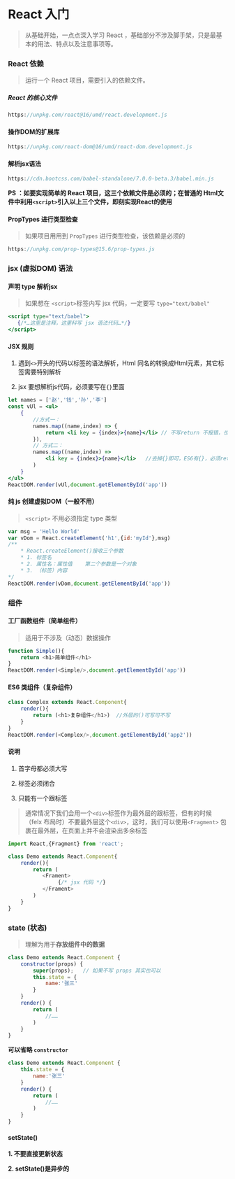# React 入门

> 从基础开始，一点点深入学习 React ，基础部分不涉及脚手架，只是最基本的用法、特点以及注意事项等。

### React 依赖

> 运行一个 React 项目，需要引入的依赖文件。

##### React 的核心文件

```js
https://unpkg.com/react@16/umd/react.development.js
```

#### 操作DOM的扩展库

```js
https://unpkg.com/react-dom@16/umd/react-dom.development.js
```

#### 解析jsx语法

```js
https://cdn.bootcss.com/babel-standalone/7.0.0-beta.3/babel.min.js
```

**PS ：如要实现简单的 React 项目，这三个依赖文件是必须的；在普通的 Html文件中利用`<script>`引入以上三个文件，即刻实现React的使用**

####  PropTypes 进行类型检查

> 如果项目用用到 `PropTypes` 进行类型检查，该依赖是必须的

```js
https://unpkg.com/prop-types@15.6/prop-types.js
```

### jsx (虚拟DOM) 语法

#### 声明 type 解析jsx

> 如果想在 `<script>`标签内写 jsx 代码，一定要写 `type="text/babel"`
```jsx
<script type="text/babel">  
   {/*…这里是注释，这里科写 jsx 语法代码…*/}
</script>
```
#### JSX 规则

1. 遇到`<>`开头的代码以标签的语法解析，Html 同名的转换成Html元素，其它标签需要特别解析

2. jsx 要想解析js代码，必须要写在`{}`里面

```jsx
let names = ['赵','钱','孙','李']
const vUl = <ul>
    {
        //方式一：
        names.map((name,index) => {
            return <li key = {index}>{name}</li> // 不写return 不报错，也不会出现
        }),
        // 方式二：
        names.map((name,index) => 
            <li key = {index}>{name}</li>   //去掉{}即可，ES6有{}，必须return
        )
    }    
</ul>
ReactDOM.render(vUl,document.getElementById('app'))
```
#### 纯 js 创建虚拟DOM（一般不用）

> `<script>` 不用必须指定 type 类型

```js
var msg = 'Hello World'
var vDom = React.createElement('h1',{id:'myId'},msg)
/**
    * React.createElement()接收三个参数
    * 1. 标签名
    * 2. 属性名：属性值    第二个参数是一个对象
    * 3. （标签）内容
*/
ReactDOM.render(vDom,document.getElementById('app'))
```

### 组件
        
#### 工厂函数组件（简单组件）

> 适用于不涉及（动态）数据操作

```js
function Simple(){  
    return <h1>简单组件</h1>
}
ReactDOM.render(<Simple/>,document.getElementById('app'))
```
#### ES6 类组件（复杂组件）

```js
class Complex extends React.Component{
    render(){
        return (<h1>复杂组件</h1>)  //外层的()可写可不写
    }
}
ReactDOM.render(<Complex/>,document.getElementById('app2'))
```
#### 说明

1. 首字母都必须大写

2. 标签必须闭合 

3. 只能有一个跟标签

> 通常情况下我们会用一个`<div>`标签作为最外层的跟标签，但有的时候（felx 布局时）不要最外层这个`<div>`，这时，我们可以使用`<Fragment>` 包裹在最外层，在页面上并不会渲染出多余标签

```js 
import React,{Fragment} from 'react';

class Demo extends React.Component{
    render(){
        return (
           <Frament>
                {/* jsx 代码 */}
           </Frament> 
        )  
    }
}
```

### state (状态)

> 理解为用于**存放组件中的数据**

```js
class Demo extends React.Component {
    constructor(props) {    
        super(props);   // 如果不写 props 其实也可以
        this.state = {
            name:'张三'
        }
    }
    render() {
        return (
            //……
        )
    }
} 
```
**可以省略 `constructor`**

```js
class Demo extends React.Component {
    this.state = {
        name:'张三'
    }
    render() {
        return (
            //……
        )
    }
} 
```
#### setState()

**1. 不要直接更新状态**

**2. setState()是异步的**